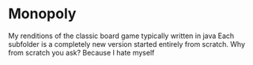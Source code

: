 # Monopoly
My renditions of the classic board game typically written in java
Each subfolder is a completely new version started entirely from scratch.
Why from scratch you ask? Because I hate myself